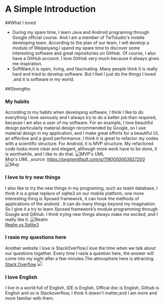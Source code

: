 #  A Simple Introduction

##What I loved
- During my spare time, I learn Java and Android programing through Google official course. And I am a member of TwTstudio's mobile developing team. According to the plan of our team, I will develop a module of Weipeiyang.I spend my spare time to discover some interesting software and great repositories on GitHub. Of course, I also have a GitHub account. I love GitHub very much because it always gives me inspiration.
- SoftWare,it is open, living, and fascinating .Many people think it is really hard and tried to develop software. But I feel I just do the things I loved ,and it is software in my world.

##Strengths
### My habits
According to my habits when developing software, I think I like to do everything I love seriously and I always try to do a better job than required, because I am also a user of my software. For an example, I love beautiful design particularly material design recommended by Google, so I use material design in my application, and I make great efforts for a beautiful UI, an effective and a good performance. I think it is great to refactor my codes with a scientific structure. For Android, it is MVP structure. My refactored code looks more clear and elegant, although more work have to be done, it is worthwhile, and I like to do that.
![MVP's UML](https://sfault-image.b0.upaiyun.com/376/202/3762022390-56fde71603d5d_articlex)  
  *Mvp's UML ,source: https://segmentfault.com/a/1190000003927200*
![Mvp](https://sfault-image.b0.upaiyun.com/322/908/3229080209-56fde71591288_articlex)
### I love to try new things 
 I also like to try the new things in my programing, such as realm database, I think it is a great replace of sqlite3 on our mobile platform, one more interesting thing is Xposed framework, it can hook the methods of applications of the android . It can do many things beyond my imagination. So I give it a try to learn Xposed framework’s module programming through Google and GitHub. I think trying new things always make me excited, and I really like it.
![Realm](http://static1.squarespace.com/static/53fc4022e4b04305cfdf67b8/t/540ace3be4b08734f6c16e93/1409994300336/?format=750w)  
[Realm vs Sqlite3](http://sebastiandobrincu.com/blog/5-reasons-why-you-should-choose-realm-over-coredata)
### I rasie my questions here
Another website I love is StackOverflow,I love the time when we talk about our questions together. Every time I rasie a question here, the answer will come into my sight after a few minutes.The atmosphere here is attracting.  
[Stack Overflow](http://stackoverflow.com/)
![](http://b.hiphotos.baidu.com/baike/w%3D268/sign=00d8a78734d3d539c13d08c50287e927/8c1001e93901213f713cc9a556e736d12f2e95b8.jpg)  
### I love English
I live in a world full of English, IDE is English, Offical doc is English, Github is English and so is Stackoverflow, I think it doesn't matter,and I am more and more familiar with them.

